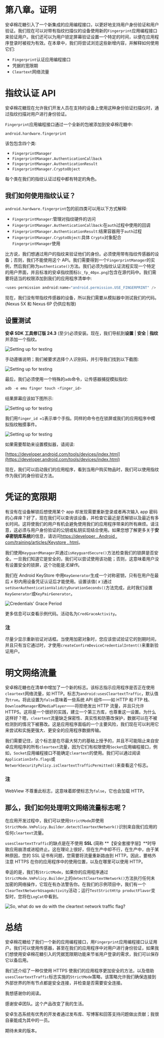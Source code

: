 # 第八章。证明

安卓棉花糖引入了一个新集成的应用编程接口，以更好地支持用户身份验证和用户验证。我们现在可以对带有指纹扫描仪的设备使用新的`Fingerprint`应用编程接口来验证用户。我们还可以为用户锁定屏幕验证设置一个特定的时间，以便在应用程序登录时被视为有效。在本章中，我们将尝试浏览这些新增内容，并解释如何使用它们:

*   `Fingerprint`认证应用编程接口
*   凭据的宽限期
*   `Cleartext`网络流量

# 指纹认证 API

安卓棉花糖现在允许我们开发人员在支持的设备上使用这种身份验证扫描仪时，通过指纹扫描对用户进行身份验证。

`Fingerprint`应用编程接口通过一个全新的包被添加到安卓棉花糖中:

`android.hardware.fingerprint`

该包包含四个类:

*   `FingerprintManager`
*   `FingerprintManager.AuthenticationCallback`
*   `FingerprintManager.AuthenticationResult`
*   `FingerprintManager.CryptoObject`

每个类在我们的指纹认证过程中都有特定的角色。

## 我们如何使用指纹认证？

`android.hardware.fingerprint`包的前四类可以用以下方式解释:

*   `FingerprintManager`:管理对指纹硬件的访问
*   `FingerprintManager.AuthenticationCallback`:在`auth`过程中使用的回调
*   `FingerprintManager.AuthenticationResult`:结果容器用于`auth`过程
*   `FingerprintManager.CryptoObject`:具体 `Crypto`对象配合`FingerprintManager`使用

比方说，我们想通过用户的指纹来验证他们的身份。必须使用带有指纹传感器的设备；否则，我们不能使用这个 API。我们需要得到一个`FingerprintManager`的实例，然后我们称为`authenticate()`方法。我们必须为指纹认证流程实现一个特定的用户界面，并且标准的安卓指纹图标(`c_fp_40px.png`)包含在源代码中。我们需要将适当的权限添加到我们的应用程序清单中:

```java
<uses-permission android:name="android.permission.USE_FINGERPRINT" />
```

现在，我们没有带指纹传感器的设备，所以我们需要从模拟器中测试我们的代码。(Nexus 5X 和 Nexus 6P 仍供应有限)

## 设置测试

**安卓 SDK 工具修订版 24.3** (至少)必须安装。现在，我们导航到**设置** | **安全** | **指纹**并添加一个指纹。

![Setting up for testing](img/00022.jpeg)

手动遵循说明；我们被要求选择个人识别码，并引导我们找到以下截图:

![Setting up for testing](img/00023.jpeg)

最后，我们必须使用一个特殊的`adb`命令，让传感器捕捉模拟指纹:

```java
adb -e emu finger touch <finger_id>

```

结果屏幕应该如下图所示:

![Setting up for testing](img/00024.jpeg)

我们用`finger_id =1`表示单个手指。同样的命令也在锁屏或我们的应用程序中模拟指纹触摸事件。

![Setting up for testing](img/00025.jpeg)

如果需要帮助来设置模拟器，请阅读:

[https://developer.android.com/tools/devices/index.html](https://developer.android.com/tools/devices/index.html)

现在，我们可以启动我们的应用程序，看到当用户购买物品时，我们可以使用指纹作为我们的身份验证方法。

# 凭证的宽限期

有没有在设备解锁后想使用某个 app 却发现需要重新登录或者再次输入 app 密码的心痒痒？好了，现在我们可以查询该设备，并检查它最近是否解锁以及最近有多长时间。这将使我们的用户有机会避免使用我们的应用程序带来的所有麻烦。请注意，这必须与用户身份验证的公钥或私钥实现结合使用。如果您想了解更多关于**安卓密钥库系统**的信息，请访问[https://developer . Android . com/training/articles/Keystore . html](https://developer.android.com/training/articles/keystore.html)。

我们使用`KeyguardManager`并通过`isKeyguardSecure()`方法检查我们的锁屏是否安全。一旦我们知道它是安全的，我们可以尝试使用该功能；否则，这意味着用户没有设置安全的锁屏，这个功能是*无操作*。

我们在 Android KeyStore 中用`KeyGenerator`生成一个对称密钥，只有在用户在最后 *x* 秒内用设备凭证认证后才能使用。设置该值( *x* )通过`setUserAuthenticationValidityDurationSeconds()`方法完成，此时我们设置`KeyGenerator`或`KeyPairGenerator`。

![Credentials' Grace Period](img/00026.jpeg)

更多信息可以查看示例代码。活动名为`CredGraceActivity`。

### 注

尽量少显示重新验证对话框。当使用加密对象时，您应该尝试验证它的到期时间，并且只有当它通过时，才使用`createConfirmDeviceCredentialIntent()`来重新验证用户。

# 明文网络流量

安卓棉花糖也在清单中增加了一个新的标志。该标志指示应用程序是否正在使用`cleartext`网络流量，如 HTTP。标志为`android:usesCleartextTraffic`，默认值为`true`。将此设置为`false`意味着一些系统 API 组件——如 HTTP 和 FTP 栈、`DownloadManager`和`MediaPlayer`——将拒绝发出 HTTP 流量，并且只允许 HTTPS。这将是一个很好的实践，建立一个第三方库，也尊重这一设置。为什么这样好？嗯，`cleartext`流量缺乏保密性、真实性和防篡改保护，数据可以在不被检测到的情况下被篡改。这是应用程序面临的一个主要风险，我们现在可以利用它来尝试和实施更强大、更安全的应用程序数据传输。

我们需要记住，这个标志是在尽最大努力的基础上授予的，并且不可能阻止来自安卓应用程序的所有`cleartext`流量，因为它们有权限使用`Socket`应用编程接口，例如，`Socket`应用编程接口不能确定`cleartext`的使用。我们可以通过阅读`ApplicationInfo.flags`或`NetworkSecurityPolicy.isCleartextTrafficPermitted()`来查看这个标志。

### 注

WebView 不尊重此标志，这意味着即使标志为`false`，它也会加载 HTTP。

## 那么，我们如何处理明文网络流量标志呢？

在应用开发过程中，我们可以使用`StrictMode`并使用`StrictMode.VmPolicy.Builder.detectCleartextNetwork()`识别来自我们应用的任何`cleartext`流量。

`usesCleartextTraffic`的缺点是在不使用 **SSL** (简称 **【安全套接字层】**时导致应用崩溃或进程终止。这在理论上很好，但在生产中却不行，在生产中，由于某种原因，您的 SSL 证书有问题，您需要将流量重新路由到 HTTP。因此，要格外注意 HTTPS 在你的应用程序中的使用位置，以及在哪里可以使用 HTTP。

幸运的是，我们有`StrictMode`，如果你的应用程序通过`StrictMode.VmPolicy.Builder`上的`detectCleartextNetwork()`方法执行任何未加密的网络操作，它现在有办法警告你。在我们的示例项目中，我们有一个`ClearTextNetworkUsageActivity`活动；运行`TestStrictHttp productFlavor`变型时，您将在`LogCat`中看到。

![So, what do we do with the cleartext network traffic flag?](img/00027.jpeg)

# 总结

安卓棉花糖给了我们一个新的应用编程接口，用`Fingerprint`应用编程接口认证用户。我们可以使用传感器，甚至在我们的应用程序中对用户进行身份验证，如果我们想使用安卓棉花糖引入的凭据宽限期功能来节省用户登录的需求，我们可以保存它以备后用。

我们还介绍了一种仅使用 HTTPS 使我们的应用程序更加安全的方法，以及借助`usesCleartextTraffic`标志实施的`StrictMode`策略，该策略允许我们确保连接到外部世界的所有节点都是安全连接，并检查是否需要安全连接。

我想感谢你的阅读。

感谢安卓团队。这个产品改变了我的生活。

安卓生态系统有优秀的开发者通过发布库、写博客和回答支持问题做出贡献；我很自豪能成为其中的一员。

期待未来的版本。